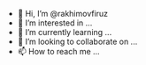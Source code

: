 - 👋 Hi, I’m @rakhimovfiruz
- 👀 I’m interested in ...
- 🌱 I’m currently learning ...
- 💞️ I’m looking to collaborate on ...
- 📫 How to reach me ...

<!---
rakhimovfiruz/rakhimovfiruz is a ✨ special ✨ repository because its `README.md` (this file) appears on your GitHub profile.
You can click the Preview link to take a look at your changes.
--->
